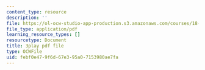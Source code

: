 ```yaml
---
content_type: resource
description: ''
file: https://ol-ocw-studio-app-production.s3.amazonaws.com/courses/18-02-multivariable-calculus-fall-2007/febf0e479f6d67e395a07153980ae7fa_dK3NEf13nPc.pdf
file_type: application/pdf
learning_resource_types: []
resourcetype: Document
title: 3play pdf file
type: OCWFile
uid: febf0e47-9f6d-67e3-95a0-7153980ae7fa
---
```

